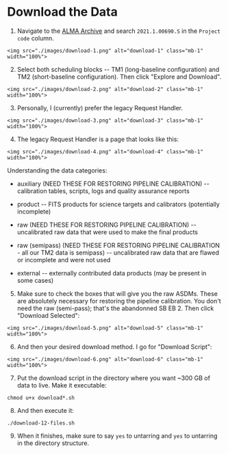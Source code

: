 # Download the Data

1. Navigate to the <a href="https://almascience.nrao.edu/aq/" target="_blank">ALMA Archive</a> and search ``2021.1.00690.S`` in the ``Project code`` column.

````{card}
<img src="./images/download-1.png" alt="download-1" class="mb-1" width="100%">
````

2. Select both scheduling blocks -- TM1 (long-baseline configuration) and TM2 (short-baseline configuration). Then click "Explore and Download".

````{card}
<img src="./images/download-2.png" alt="download-2" class="mb-1" width="100%">
````

3. Personally, I (currently) prefer the legacy Request Handler.

````{card}
<img src="./images/download-3.png" alt="download-3" class="mb-1" width="100%">
````

4. The legacy Request Handler is a page that looks like this:

````{card}
<img src="./images/download-4.png" alt="download-4" class="mb-1" width="100%">
````

Understanding the data categories:

* auxiliary (NEED THESE FOR RESTORING PIPELINE CALIBRATION) -- calibration tables, scripts, logs and quality assurance reports

* product -- FITS products for science targets and calibrators (potentially incomplete)

* raw (NEED THESE FOR RESTORING PIPELINE CALIBRATION) -- uncalibrated raw data that were used to make the final products

* raw (semipass) (NEED THESE FOR RESTORING PIPELINE CALIBRATION - all our TM2 data is semipass) -- uncalibrated raw data that are flawed or incomplete and were not used

* external -- externally contributed data products (may be present in some cases)


5. Make sure to check the boxes that will give you the raw ASDMs. These are absolutely necessary for restoring the pipeline calibration. You don't need the raw (semi-pass); that's the abandonned SB EB 2. Then click "Download Selected":

````{card}
<img src="./images/download-5.png" alt="download-5" class="mb-1" width="100%">
````



6. And then your desired download method. I go for "Download Script":

````{card}
<img src="./images/download-6.png" alt="download-6" class="mb-1" width="100%">
````

7. Put the download script in the directory where you want ~300 GB of data to live. Make it executable:

```
chmod u+x download*.sh
```

8. And then execute it:

```
./download-12-files.sh
```

9. When it finishes, make sure to say ``yes`` to untarring and ``yes`` to untarring in the directory structure.
